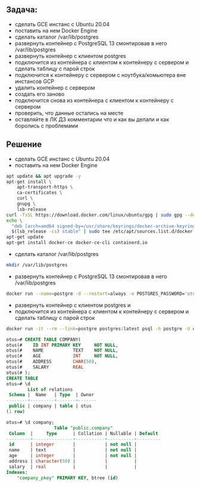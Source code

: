 ## Задача:
- сделать GCE инстанс с Ubuntu 20.04
- поставить на нем Docker Engine
- сделать каталог /var/lib/postgres
- развернуть контейнер с PostgreSQL 13 смонтировав в него /var/lib/postgres
- развернуть контейнер с клиентом postgres
- подключится из контейнера с клиентом к контейнеру с сервером и сделать таблицу с парой строк
- подключится к контейнеру с сервером с ноутбука/комьютера вне инстансов GCP
- удалить контейнер с сервером
- создать его заново
- подключится снова из контейнера с клиентом к контейнеру с сервером
- проверить, что данные остались на месте
- оставляйте в ЛК ДЗ комментарии что и как вы делали и как боролись с проблемами

## Решение
- сделать GCE инстанс с Ubuntu 20.04
- поставить на нем Docker Engine
```bash
apt update && apt upgrade -y
apt-get install \
    apt-transport-https \
    ca-certificates \
    curl \
    gnupg \
    lsb-release
curl -fsSL https://download.docker.com/linux/ubuntu/gpg | sudo gpg --dearmor -o /usr/share/keyrings/docker-archive-keyring.gpg
echo \
  "deb [arch=amd64 signed-by=/usr/share/keyrings/docker-archive-keyring.gpg] https://download.docker.com/linux/ubuntu \
  $(lsb_release -cs) stable" | sudo tee /etc/apt/sources.list.d/docker.list > /dev/null
apt-get update
apt-get install docker-ce docker-ce-cli containerd.io
```
- сделать каталог /var/lib/postgres
```bash
mkdir /var/lib/postgres
```
- развернуть контейнер с PostgreSQL 13 смонтировав в него /var/lib/postgres
```bash
docker run --name=postgre -d --restart=always -e POSTGRES_PASSWORD='otus' -e POSTGRES_USER='otus' -e POSTGRES_DB='otus' -v /var/lib/postgres:/var/lib/postgresql/data  -p 5432:5432 postgres:latest
```
- развернуть контейнер с клиентом postgres и
- подключится из контейнера с клиентом к контейнеру с сервером и сделать таблицу с парой строк
```bash
docker run -it --rm --link=postgre postgres:latest psql -h postgre -U otus otus
```
```sql
otus=# CREATE TABLE COMPANY(
otus(#    ID INT PRIMARY KEY     NOT NULL,
otus(#    NAME           TEXT    NOT NULL,
otus(#    AGE            INT     NOT NULL,
otus(#    ADDRESS        CHAR(50),
otus(#    SALARY         REAL
otus(# );
CREATE TABLE
otus=# \d
        List of relations
 Schema |  Name   | Type  | Owner
--------+---------+-------+-------
 public | company | table | otus
(1 row)

otus=# \d company;
                  Table "public.company"
 Column  |     Type      | Collation | Nullable | Default
---------+---------------+-----------+----------+---------
 id      | integer       |           | not null |
 name    | text          |           | not null |
 age     | integer       |           | not null |
 address | character(50) |           |          |
 salary  | real          |           |          |
Indexes:
    "company_pkey" PRIMARY KEY, btree (id)
```


